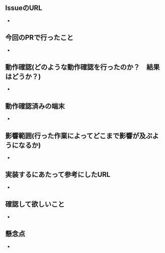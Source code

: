 ## IssueのURL
* 

## 今回のPRで行ったこと
* 

## 動作確認(どのような動作確認を行ったのか？　結果はどうか？)
* 
## 動作確認済みの端末
* 

## 影響範囲(行った作業によってどこまで影響が及ぶようになるか)
* 

## 実装するにあたって参考にしたURL
* 

## 確認して欲しいこと
* 

## 懸念点
* 
